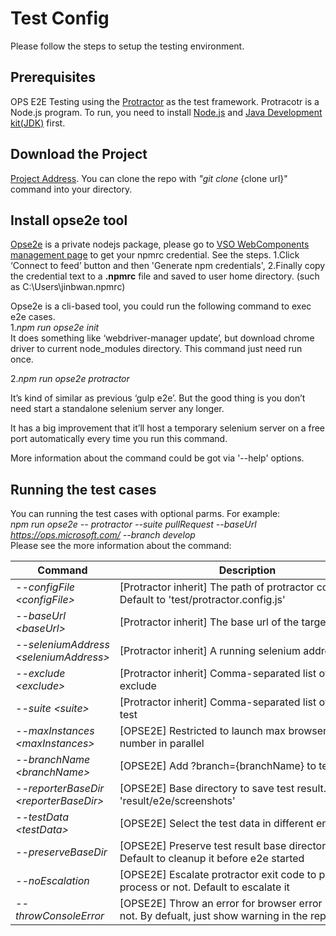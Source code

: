 # Test Config

 Please follow the steps to setup the testing environment.

 ## Prerequisites
 OPS E2E Testing using the [Protractor](http://www.protractortest.org/#/tutorial) as the test framework. Protracotr is a Node.js program. To run, you need to install [Node.js](https://nodejs.org/en/) and [Java Development kit(JDK)](http://www.oracle.com/technetwork/java/javase/downloads/index.html) first.

 ## Download the Project
 [Project Address](https://mseng.visualstudio.com/VSChina/VSChina%20Team/_git/OpenPublishing.E2ETesting). You can clone the repo with *"git clone* {clone url}" command into your directory.

 ## Install opse2e tool
 [Opse2e](https://mseng.visualstudio.com/VSChina/VSChina%20Team/_git/Templating.E2ETools) is a private nodejs package, please go to [VSO WebComponents management page](https://mseng.visualstudio.com/DefaultCollection/VSChina/Templating/_packaging?feed=WebComponents&package=8316a24e-039a-496d-a3d3-125e7cdf1a8d&version=0bdaa70c-ecc7-4e3b-b68f-5a188988ce26&_a=package) to get your npmrc credential. See the steps.
 1.Click ‘Connect to feed’ button and then 'Generate npm credentials', 
 2.Finally copy the credential text to a **.npmrc** file and saved to user home directory. (such as C:\Users\jinbwan\.npmrc)

 Opse2e is a cli-based tool, you could run the following command to exec e2e cases.  
 1.*npm run opse2e init*    
 It does something like ‘webdriver-manager update’, but download chrome driver to current node_modules directory. This command just need run once.

 2.*npm run opse2e protractor*  
 
 It’s kind of similar as previous ‘gulp e2e’. But the good thing is you don’t need start a standalone selenium server any longer.  

 It has a big improvement that it’ll host a temporary selenium server on a free port automatically every time you run this command.  

 More information about the command could be got via '--help' options.  

 ## Running the test cases
 You can running the test cases with optional parms. For example:  
 *npm run opse2e -- protractor --suite pullRequest --baseUrl https://ops.microsoft.com/ --branch develop*  
 Please see the more information about the command:

 |Command|Description|
 |----|----|
 |*--configFile \<configFile>*|[Protractor inherit] The path of protractor config js. Default to 'test/protractor.config.js'|
 |*--baseUrl \<baseUrl>*|[Protractor inherit] The base url of the target test site|
 |*--seleniumAddress \<seleniumAddress>*|[Protractor inherit] A running selenium address to use|
 |*--exclude \<exclude>*|[Protractor inherit] Comma-separated list of files to exclude|
 |*--suite \<suite>* |[Protractor inherit] Comma-separated list of suites to test|
 |*--maxInstances \<maxInstances>*|[OPSE2E] Restricted to launch max browser instance number in parallel|
 |*--branchName \<branchName>*|[OPSE2E] Add ?branch={branchName} to test url|
 |*--reporterBaseDir \<reporterBaseDir>*|[OPSE2E] Base directory to save test result. Default to 'result/e2e/screenshots'|
 |*--testData \<testData>*|[OPSE2E] Select the test data in different environment|
 |*--preserveBaseDir*|[OPSE2E] Preserve test result base directory or not. Default to cleanup it before e2e started|
 |*--noEscalation*|[OPSE2E] Escalate protractor exit code to parent process or not. Default to escalate it|
 |*--throwConsoleError*|[OPSE2E] Throw an error for browser error logs or not. By defualt, just show warning in the reporter|  
